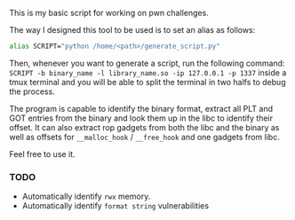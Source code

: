 This is my basic script for working on pwn challenges.


The way I designed this tool to be used is to set an alias as follows:
```bash
alias SCRIPT="python /home/<path>/generate_script.py"
```
Then, whenever you want to generate a script, run the following command: `SCRIPT -b binary_name -l library_name.so -ip 127.0.0.1 -p 1337` inside a tmux terminal and you will be able to split the terminal in two halfs to debug the process.

The program is capable to identify the binary format, extract all PLT and GOT entries from the binary and look them up in the libc to identify their offset. It can also extract rop gadgets from both the libc and the binary as well as offsets for `__malloc_hook` / `__free_hook` and one gadgets from libc. 

Feel free to use it.

### TODO
- Automatically identify `rwx` memory.
- Automatically identify `format string` vulnerabilities
